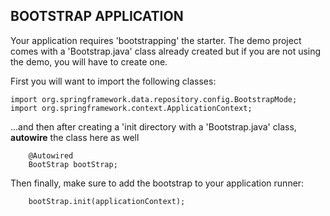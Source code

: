 
## BOOTSTRAP APPLICATION

Your application requires 'bootstrapping' the starter. The demo project comes with a 'Bootstrap.java' class already created but if you are not using the demo, you will have to create one.

First you will want to import the following classes:

```
import org.springframework.data.repository.config.BootstrapMode;
import org.springframework.context.ApplicationContext;

```

...and then after creating a 'init directory with a 'Bootstrap.java' class, **autowire** the class here as well
```
    @Autowired
    BootStrap bootStrap;
```

Then finally, make sure to add the bootstrap to your application runner:
```
    bootStrap.init(applicationContext);
```


